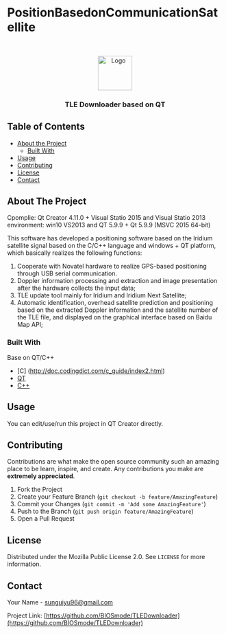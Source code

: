 # PositionBasedonCommunicationSatellite


<!-- PROJECT LOGO -->
<br />
<p align="center">
  <a href="https://github.com/BIOSmode/TLEDownloader/">
    <img src="./logo.jpg" alt="Logo" width="80" height="80">
  </a>

  <h3 align="center">TLE Downloader based on QT</h3>

</p>



<!-- TABLE OF CONTENTS -->
## Table of Contents

* [About the Project](#about-the-project)
  * [Built With](#built-with)
* [Usage](#usage)
* [Contributing](#contributing)
* [License](#license)
* [Contact](#contact)



<!-- ABOUT THE PROJECT -->
## About The Project
Cpomplie: Qt Creator 4.11.0  + Visual Statio 2015  and   Visual Statio 2013
environment: win10  VS2013  and  QT 5.9.9 + Qt 5.9.9 (MSVC 2015 64-bit)

This software has developed a positioning software based on the Iridium satellite signal based on the C/C++ language and windows + QT platform, which basically realizes the following functions: 
1. Cooperate with Novatel hardware to realize GPS-based positioning through USB serial communication.
2. Doppler information processing and extraction and image presentation after the hardware collects the input data; 
3. TLE update tool mainly for Iridium and Iridium Next Satellite; 
4. Automatic identification, overhead satellite prediction and positioning based on the extracted Doppler information and the satellite number of the TLE file, and displayed on the graphical interface based on Baidu Map API;

### Built With

Base on QT/C++
* [C] (http://doc.codingdict.com/c_guide/index2.html)
* [QT](https://doc.qt.io/)
* [C++](http://www.cplusplus.com/)




<!-- USAGE EXAMPLES -->
## Usage

You can edit/use/run this project in QT Creator directly.




<!-- CONTRIBUTING -->
## Contributing

Contributions are what make the open source community such an amazing place to be learn, inspire, and create. Any contributions you make are **extremely appreciated**.

1. Fork the Project
2. Create your Feature Branch (`git checkout -b feature/AmazingFeature`)
3. Commit your Changes (`git commit -m 'Add some AmazingFeature'`)
4. Push to the Branch (`git push origin feature/AmazingFeature`)
5. Open a Pull Request



<!-- LICENSE -->
## License
Distributed under the Mozilla Public License 2.0. See `LICENSE` for more information.



<!-- CONTACT -->
## Contact

Your Name - sunguiyu96@gmail.com

Project Link: [https://github.com/BIOSmode/TLEDownloader](https://github.com/BIOSmode/TLEDownloader)





